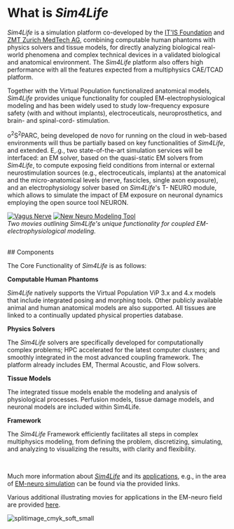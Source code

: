 # What is *Sim4Life*

*Sim4Life* is a simulation platform co-developed by the [IT'IS Foundation](https://itis.swiss/news-events/news/latest-news/) and [ZMT Zurich MedTech AG](https://zmt.swiss), combining computable human phantoms with physics solvers and tissue models, for directly analyzing biological real-world phenomena and complex technical devices in a validated biological and anatomical environment. The *Sim4Life* platform also offers high performance with all the features expected from a multiphysics CAE/TCAD platform.

Together with the Virtual Population functionalized anatomical models, *Sim4Life* provides unique functionality for coupled EM-electrophysiological modeling and has been widely used to study low-frequency exposure safety (with and without implants), electroceuticals, neuroprosthetics, and brain- and spinal-cord- stimulation.

o<sup>2</sup>S<sup>2</sup>PARC, being developed de novo for running on the cloud in web-based environments will thus be partially based on key functionalities of *Sim4Life*, and extended. E,.g., two state-of-the-art simulation services will be interfaced: an EM solver, based on the quasi-static EM solvers from *Sim4Life*, to compute exposing field conditions from internal or external neurostimulation sources (e.g., electroceuticals, implants) at the anatomical and the micro-anatomical levels (nerve, fascicles, single axon exposure), and an electrophysiology solver based on *Sim4Life*'s T- NEURO module, which allows to simulate the impact of EM exposure on neuronal dynamics employing the open source tool NEURON.

[![Vagus Nerve](https://user-images.githubusercontent.com/32800795/61666400-ad7b5d00-acd7-11e9-923a-4def8c39c549.png ':size=380%')](https://www.youtube.com/watch?v=7A2g8bLa54g "Vagus Nerve")     [![New Neuro Modeling Tool](https://user-images.githubusercontent.com/32800795/61666401-ad7b5d00-acd7-11e9-9736-9885bbd51d16.png ':size=380%')](https://www.youtube.com/watch?time_continue=1&v=g_PwOyVjNt0 "New Neuro Modeling Tool")
<br/>
*Two movies outlining Sim4Life's unique functionality for coupled EM-electrophysiological modeling.*

<br/>
## Components

The Core Functionality of *Sim4Life* is as follows:

**Computable Human Phantoms**

*Sim4Life* natively supports the Virtual Population ViP 3.x and 4.x models that include integrated posing and morphing tools. Other publicly available animal and human anatomical models are also supported. All tissues are linked to a continually updated physical properties database.

**Physics Solvers**

The *Sim4Life* solvers are specifically developed for computationally complex problems; HPC accelerated for the latest computer clusters; and smoothly integrated in the most advanced coupling framework. The platform already includes EM, Thermal Acoustic, and Flow solvers.

**Tissue Models**

The integrated tissue models enable the modeling and analysis of physiological processes. Perfusion models, tissue damage models, and neuronal models are included within Sim4Life.

**Framework**

The *Sim4Life* Framework efficiently facilitates all steps in complex multiphysics modeling, from defining the problem, discretizing, simulating, and analyzing to visualizing the results, with clarity and flexibility. 

<br/>


Much more information about [*Sim4Life*](https://zmt.swiss/sim4life/) and its [applications](https://zmt.swiss/applications/), e.g., in the area of [EM-neuro simulation](https://zmt.swiss/applications/modeling-vagus-nerve-stimulation/) can be found via the provided links.

Various additional illustrating movies for applications in the EM-neuro field are provided [here](https://zmt.swiss/sim4life/video-training/).

![splitimage_cmyk_soft_small](https://user-images.githubusercontent.com/32800795/61652711-e2c48280-acb8-11e9-8908-fc599a387079.png)
